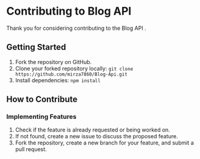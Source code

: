# Contributing to Blog API

Thank you for considering contributing to the Blog API .

## Getting Started

1. Fork the repository on GitHub.
2. Clone your forked repository locally: `git clone https://github.com/mirza7860/Blog-Api.git`
3. Install dependencies: `npm install`

## How to Contribute

### Implementing Features

1. Check if the feature is already requested or being worked on.
2. If not found, create a new issue to discuss the proposed feature.
3. Fork the repository, create a new branch for your feature, and submit a pull request.

